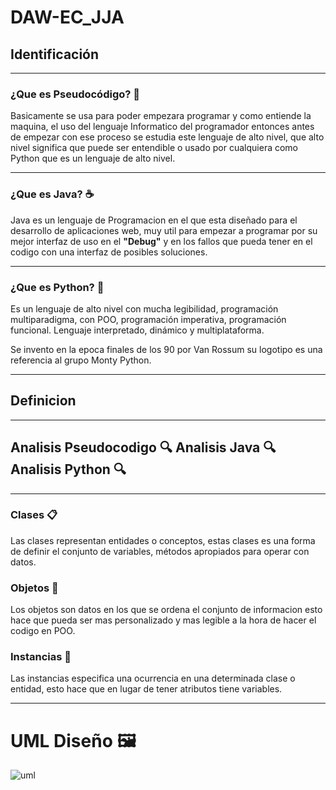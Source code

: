 # DAW-EC_JJA


## Identificación
___
### ¿Que es Pseudocódigo? 📃
Basicamente se usa para poder empezara programar y como entiende la maquina, el uso del lenguaje Informatico del programador entonces antes de empezar con ese proceso se estudia este lenguaje de alto nivel, que alto nivel significa que puede ser entendible o usado por cualquiera como Python que es un lenguaje de alto nivel.
___
### ¿Que es Java? ☕
Java es un lenguaje de Programacion en el que esta diseñado para el desarrollo de aplicaciones web, muy util
para empezar a programar por su mejor interfaz de uso en el **"Debug"** y en los fallos que pueda tener en el codigo con una interfaz de posibles soluciones.
___
### ¿Que es Python? 🐍
Es un lenguaje de alto nivel con mucha legibilidad, programación multiparadigma, con POO, programación imperativa, programación funcional. Lenguaje interpretado, dinámico y multiplataforma.

Se invento en la epoca finales de los 90 por Van Rossum su logotipo es una referencia al grupo Monty Python.
___
## Definicion 
___
## Analisis Pseudocodigo 🔍 Analisis Java 🔍 Analisis Python 🔍
___

### Clases 📋
Las clases representan entidades o conceptos,
estas clases es una forma de definir el conjunto
de variables, métodos apropiados para operar con datos.
### Objetos 📖
Los objetos son datos en los que se ordena el conjunto de informacion
esto hace que pueda ser mas personalizado y mas legible a la hora
de hacer el codigo en POO.
### Instancias 🏨
Las instancias especifica una ocurrencia en una determinada clase o entidad,
esto hace que en lugar de tener atributos tiene variables.
___

# UML Diseño 🖼

![uml](UML.PNG)